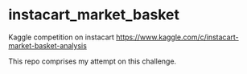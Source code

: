 # instacart_market_basket

Kaggle competition on instacart
https://www.kaggle.com/c/instacart-market-basket-analysis

This repo comprises my attempt on this challenge.
